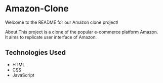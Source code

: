 # Amazon-Clone

Welcome to the README for our Amazon clone project!

About
This project is a clone of the popular e-commerce platform Amazon. It aims to replicate user interface of Amazon.

<h2>Technologies Used</h2>
        <ul>
            <li>HTML</li>
            <li>CSS</li>
            <li>JavaScript</li>
        </ul>
